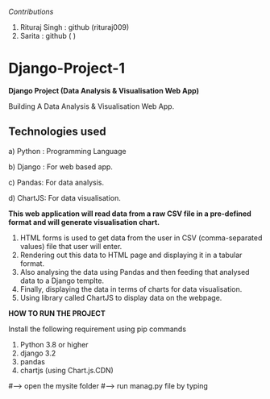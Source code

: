 *Contributions*
1) Rituraj Singh : github (rituraj009)
2) Sarita : github ( )

# Django-Project-1
**Django Project (Data Analysis &amp; Visualisation Web App)**

Building A Data Analysis & Visualisation Web App.

## Technologies used

a) Python : Programming Language

b) Django : For web based app.

c) Pandas: For data analysis.

d) ChartJS: For data visualisation.

**This web application will read data from a raw CSV file in a pre-defined format and will generate visualisation chart.**
1) HTML forms is used to get data from the user in CSV (comma-separated values) file that user will enter.
2) Rendering out this data to HTML page and displaying it in a tabular format.
3) Also analysing the data using Pandas and then feeding that analysed data to a Django templte.
4) Finally, displaying the data in terms of charts for data visualisation. 
5) Using library called ChartJS to display data on the webpage.

**HOW TO RUN THE PROJECT**

Install the following requirement using pip commands
1) Python 3.8 or higher
2) django 3.2 
3) pandas
4) chartjs (using Chart.js.CDN)

#--> open the mysite folder
#--> run manag.py file by typing





